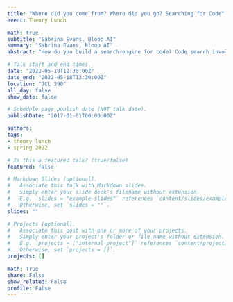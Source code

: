 ```yaml
---
title: "Where did you come from? Where did you go? Searching for Code"
event: Theory Lunch

math: true
subtitle: "Sabrina Evans, Bloop AI"
summary: "Sabrina Evans, Bloop AI"
abstract: "How do you build a search-engine for code? Code search involves two problems: translation and information retrieval. In this talk I’ll discuss relevant methods from both areas and how we can combine them to create new techniques. Additionally, we’ll discuss some limitations and concerns about popular modern code search practices."

# Talk start and end times.
date: "2022-05-18T12:30:00Z"
date_end: "2022-05-18T13:30:00Z"
location: "JCL 390"
all_day: false
show_date: false

# Schedule page publish date (NOT talk date).
publishDate: "2017-01-01T00:00:00Z"

authors:
tags:
- theory lunch
- spring 2022

# Is this a featured talk? (true/false)
featured: false

# Markdown Slides (optional).
#   Associate this talk with Markdown slides.
#   Simply enter your slide deck's filename without extension.
#   E.g. `slides = "example-slides"` references `content/slides/example-slides.md`.
#   Otherwise, set `slides = ""`.
slides: ""

# Projects (optional).
#   Associate this post with one or more of your projects.
#   Simply enter your project's folder or file name without extension.
#   E.g. `projects = ["internal-project"]` references `content/project/deep-learning/index.md`.
#   Otherwise, set `projects = []`.
projects: []

math: True
share: False
show_related: False
profile: False
---
```

